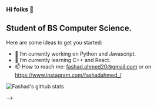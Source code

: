 ### Hi folks 👋
## Student of BS Computer Science.
<!--
**Fashad-Ahmed/Fashad-Ahmed** is a ✨ _special_ ✨ repository because its `README.md` (this file) appears on your GitHub profile. -->

Here are some ideas to get you started:

- 🔭 I’m currently working on Python and Javascript.
- 🌱 I’m currently learning C++ and React.
- 📫 How to reach me: fashad.ahmed20@gmail.com or on https://www.instagram.com/fashadahmed_/

<!-- <img align="center" src="https://github-readme-stats.vercel.app/api/<CARD_TYPE>/?username=<Fashad-Ahmed>&theme=<onedark>" />  -->

![Fashad's github stats](https://github-readme-stats.vercel.app/api?username=Fashad-Ahmed&show_icons=true&theme="chartreuse-dark")

-->

